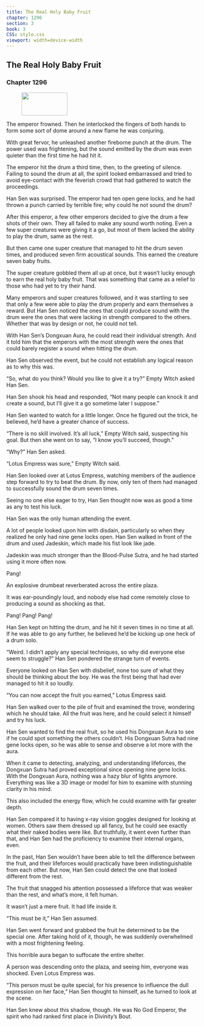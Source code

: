 ```yaml
---
title: The Real Holy Baby Fruit
chapter: 1296
section: 3
book: 3
CSS: style.css
viewport: width=device-width
---
```


## The Real Holy Baby Fruit

### Chapter 1296

<figure>
	<img src="../Images/gem.gif" alt="" id="gem" width="120" height="60" />
</figure>

The emperor frowned. Then he interlocked the fingers of both hands to form some sort of dome around a new flame he was conjuring.

With great fervor, he unleashed another fireborne punch at the drum. The power used was frightening, but the sound emitted by the drum was even quieter than the first time he had hit it.

The emperor hit the drum a third time, then, to the greeting of silence. Failing to sound the drum at all, the spirit looked embarrassed and tried to avoid eye-contact with the feverish crowd that had gathered to watch the proceedings.

Han Sen was surprised. The emperor had ten open gene locks, and he had thrown a punch carried by terrible fire; why could he not sound the drum?

After this emperor, a few other emperors decided to give the drum a few shots of their own. They all failed to make any sound worth noting. Even a few super creatures were giving it a go, but most of them lacked the ability to play the drum, same as the rest.

But then came one super creature that managed to hit the drum seven times, and produced seven firm acoustical sounds. This earned the creature seven baby fruits.

The super creature gobbled them all up at once, but it wasn’t lucky enough to earn the real holy baby fruit. That was something that came as a relief to those who had yet to try their hand.

Many emperors and super creatures followed, and it was startling to see that only a few were able to play the drum properly and earn themselves a reward. But Han Sen noticed the ones that could produce sound with the drum were the ones that were lacking in strength compared to the others. Whether that was by design or not, he could not tell.

With Han Sen’s Dongxuan Aura, he could read their individual strength. And it told him that the emperors with the most strength were the ones that could barely register a sound when hitting the drum.

Han Sen observed the event, but he could not establish any logical reason as to why this was.

“So, what do you think? Would you like to give it a try?” Empty Witch asked Han Sen.

Han Sen shook his head and responded, “Not many people can knock it and create a sound, but I’ll give it a go sometime later I suppose.”

Han Sen wanted to watch for a little longer. Once he figured out the trick, he believed, he’d have a greater chance of success.

“There is no skill involved. It’s all luck,” Empty Witch said, suspecting his goal. But then she went on to say, “I know you’ll succeed, though.”

“Why?” Han Sen asked.

“Lotus Empress was sure,” Empty Witch said.

Han Sen looked over at Lotus Empress, watching members of the audience step forward to try to beat the drum. By now, only ten of them had managed to successfully sound the drum seven times.

Seeing no one else eager to try, Han Sen thought now was as good a time as any to test his luck.

Han Sen was the only human attending the event.

A lot of people looked upon him with disdain, particularly so when they realized he only had nine gene locks open. Han Sen walked in front of the drum and used Jadeskin, which made his fist look like jade.

Jadeskin was much stronger than the Blood-Pulse Sutra, and he had started using it more often now.

Pang!

An explosive drumbeat reverberated across the entire plaza.

It was ear-poundingly loud, and nobody else had come remotely close to producing a sound as shocking as that.

Pang! Pang! Pang!

Han Sen kept on hitting the drum, and he hit it seven times in no time at all. If he was able to go any further, he believed he’d be kicking up one heck of a drum solo.

“Weird. I didn’t apply any special techniques, so why did everyone else seem to struggle?” Han Sen pondered the strange turn of events.

Everyone looked on Han Sen with disbelief, none too sure of what they should be thinking about the boy. He was the first being that had ever managed to hit it so loudly.

“You can now accept the fruit you earned,” Lotus Empress said.

Han Sen walked over to the pile of fruit and examined the trove, wondering which he should take. All the fruit was here, and he could select it himself and try his luck.

Han Sen wanted to find the real fruit, so he used his Dongxuan Aura to see if he could spot something the others couldn’t. His Dongxuan Sutra had nine gene locks open, so he was able to sense and observe a lot more with the aura.

When it came to detecting, analyzing, and understanding lifeforces, the Dongxuan Sutra had proved exceptional since opening nine gene locks. With the Dongxuan Aura, nothing was a hazy blur of lights anymore. Everything was like a 3D image or model for him to examine with stunning clarity in his mind.

This also included the energy flow, which he could examine with far greater depth.

Han Sen compared it to having x-ray vision goggles designed for looking at women. Others saw them dressed up all fancy, but he could see exactly what their naked bodies were like. But truthfully, it went even further than that, and Han Sen had the proficiency to examine their internal organs, even.

In the past, Han Sen wouldn’t have been able to tell the difference between the fruit, and their lifeforces would practically have been indistinguishable from each other. But now, Han Sen could detect the one that looked different from the rest.

The fruit that snagged his attention possessed a lifeforce that was weaker than the rest, and what’s more, it felt human.

It wasn’t just a mere fruit. It had life inside it.

“This must be it,” Han Sen assumed.

Han Sen went forward and grabbed the fruit he determined to be the special one. After taking hold of it, though, he was suddenly overwhelmed with a most frightening feeling.

This horrible aura began to suffocate the entire shelter.

A person was descending onto the plaza, and seeing him, everyone was shocked. Even Lotus Empress was.

“This person must be quite special, for his presence to influence the dull expression on her face,” Han Sen thought to himself, as he turned to look at the scene.

Han Sen knew about this shadow, though. He was No God Emperor, the spirit who had ranked first place in Divinity’s Bout.